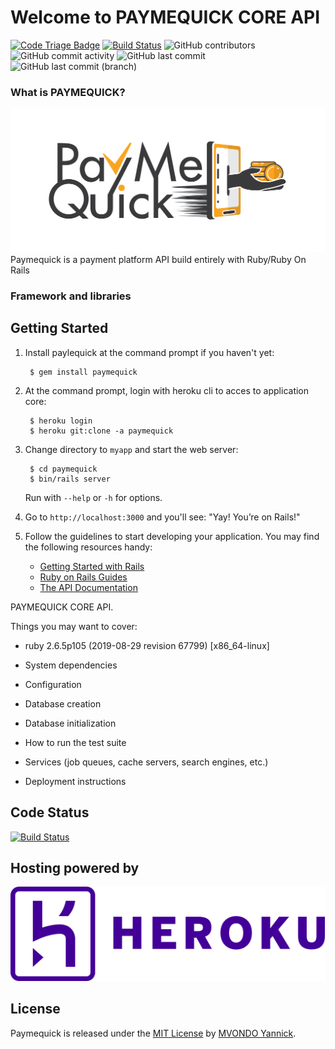 # Welcome to PAYMEQUICK CORE API

[![Code Triage Badge](https://www.codetriage.com/rails/rails/badges/users.svg)](https://www.codetriage.com/rails/rails)
[![Build Status](https://badge.buildkite.com/ab1152b6a1f6a61d3ea4ec5b3eece8d4c2b830998459c75352.svg?branch=master)](https://buildkite.com/rails/rails)
![GitHub contributors](https://img.shields.io/github/contributors/mvondoyannick/pop-cache)
![GitHub commit activity](https://img.shields.io/github/commit-activity/w/mvondoyannick/pop-cache)
![GitHub last commit](https://img.shields.io/github/last-commit/mvondoyannick/pop-cache)
![GitHub last commit (branch)](https://img.shields.io/github/last-commit/mvondoyannick/pop-cache/rails-6)

### What is PAYMEQUICK?
[![Code Triage Badge](pmq.png)](https://www.paiemequick.com)
Paymequick is a payment platform API build entirely with Ruby/Ruby On Rails
### Framework and libraries


## Getting Started

1. Install paylequick at the command prompt if you haven't yet:

        $ gem install paymequick

2. At the command prompt, login with heroku cli to acces to application core:

        $ heroku login
        $ heroku git:clone -a paymequick


3. Change directory to `myapp` and start the web server:

        $ cd paymequick
        $ bin/rails server

   Run with `--help` or `-h` for options.

4. Go to `http://localhost:3000` and you'll see:
"Yay! You’re on Rails!"

5. Follow the guidelines to start developing your application. You may find
   the following resources handy:
    * [Getting Started with Rails](https://guides.rubyonrails.org/getting_started.html)
    * [Ruby on Rails Guides](https://guides.rubyonrails.org)
    * [The API Documentation](https://api.rubyonrails.org)


PAYMEQUICK CORE API.

Things you may want to cover:

* ruby 2.6.5p105 (2019-08-29 revision 67799) [x86_64-linux]

* System dependencies

* Configuration

* Database creation

* Database initialization

* How to run the test suite

* Services (job queues, cache servers, search engines, etc.)

* Deployment instructions

## Code Status

[![Build Status](https://badge.buildkite.com/ab1152b6a1f6a61d3ea4ec5b3eece8d4c2b830998459c75352.svg?branch=master)](https://buildkite.com/rails/rails)

## Hosting powered by
[![Code Triage Badge](heroku-logotype-horizontal-purple.svg)](https://www.paiemequick.com)

## License

Paymequick is released under the [MIT License](https://opensource.org/licenses/MIT) by [MVONDO Yannick](https://github.com/mvondoyannick).
